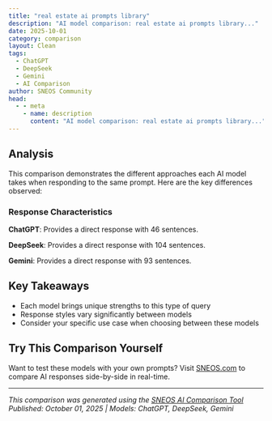 ```yaml
---
title: "real estate ai prompts library"
description: "AI model comparison: real estate ai prompts library..."
date: 2025-10-01
category: comparison
layout: Clean
tags:
  - ChatGPT
  - DeepSeek
  - Gemini
  - AI Comparison
author: SNEOS Community
head:
  - - meta
    - name: description
      content: "AI model comparison: real estate ai prompts library..."
---
```


<ChatComparison
  title="real estate ai prompts library"
  prompt="real estate ai prompts library"
  :responses='{"ChatGPT": "Certainly! Here\u2019s a curated library of AI prompts tailored for real estate professionals. These prompts can be used with AI tools to generate marketing content, analyze market trends, create client communications, and more.\n\n---\n\n### Real Estate AI Prompts Library\n\n#### 1. Property Listings \u0026 Descriptions\n- **Write an engaging property description for a 3-bedroom, 2-bath modern home with a large backyard in [City].**\n- **Create a catchy headline for a luxury condo overlooking the ocean.**\n- **Generate a virtual tour script for a charming Victorian-style house.**\n- **List the top 5 features of this condo in a bulleted format aimed at young professionals.**\n\n#### 2. Marketing \u0026 Social Media\n- **Create a week-long social media content calendar for a real estate agent specializing in first-time homebuyers.**\n- **Write a Facebook post announcing an upcoming open house for a family-friendly neighborhood.**\n- **Generate 3 Instagram captions promoting a newly listed property in a trendy urban area.**\n- **Suggest 5 hashtags for marketing luxury homes in [City].**\n\n#### 3. Client Communication\n- **Draft a follow-up email to a potential homebuyer after their first property viewing.**\n- **Write a friendly SMS reminder about an upcoming appointment with a real estate agent.**\n- **Create a thank-you message for clients who just closed on their home.**\n- **Prepare a detailed FAQ response for buyers about the mortgage pre-approval process.**\n\n#### 4. Market Analysis \u0026 Reporting\n- **Summarize the current real estate market trends in [City] for Q1 2024.**\n- **Explain the impact of rising interest rates on home buying in simple terms for clients.**\n- **Generate a comparative market analysis (CMA) outline for a 4-bedroom house in a suburban area.**\n- **Write a report on emerging neighborhoods with high investment potential in [City].**\n\n#### 5. Real Estate Investment\n- **Provide a pros and cons list for investing in rental properties vs. flipping homes.**\n- **Explain the basics of real estate crowdfunding for new investors.**\n- **Create an elevator pitch for a real estate investment opportunity targeting millennials.**\n- **Generate a list of key metrics to analyze before purchasing a commercial property.**\n\n#### 6. Legal and Documentation Support\n- **Outline the steps involved in closing a home purchase transaction.**\n- **Create a clear explanation of common real estate contract terms for buyers.**\n- **Draft a checklist for sellers to prepare their home for listing.**\n- **Write a summary of landlord responsibilities under tenant law in [State/Country].**\n\n#### 7. Customer Education \u0026 Advice\n- **Write a blog post on tips for first-time homebuyers to secure a mortgage.**\n- **Generate a guide on staging a home to increase its resale value.**\n- **Explain the pros and cons of buying vs. renting a home in today\u2019s market.**\n- **Create a list of questions buyers should ask during a home inspection.**\n\n#### 8. Website \u0026 SEO Content\n- **Generate SEO-friendly meta descriptions for real estate web pages targeting \u201Chomes for sale in [City].\u201D**\n- **Create an FAQ section for a real estate agency website.**\n- **Write an \u201CAbout Us\u201D page for a boutique real estate firm specializing in luxury properties.**\n- **Suggest blog post topics to drive organic traffic to a real estate website.**\n\n---\n\nIf you would like, I can help generate content for any of these prompts or create custom prompts based on your specific needs!", "DeepSeek": "Of course! Here is a comprehensive library of AI prompts for real estate, categorized by user role and specific task. This library is designed to help agents, marketers, investors, and other professionals leverage AI (like ChatGPT, Claude, etc.) to save time and enhance their work.\n\n### **How to Use This Library**\n1. **Copy** a prompt that fits your need.\n2. **Paste** it into your AI tool of choice.\n3. **Replace the bracketed \u0060[placeholders]\u0060** with your specific information.\n4. **Refine** the output as needed.\n\n---\n\n### **Category 1: Marketing \u0026 Listing Content**\n\nThis section is for creating compelling descriptions and marketing materials.\n\n#### **A. Property Descriptions**\n* **Standard Listing Description:**\n \u003E \u0022Write a compelling real estate listing description for a \u0060[3-bedroom, 2-bathroom single-family home]\u0060 located at \u0060[123 Main Street, Anytown]\u0060. Highlight key features like \u0060[a recently renovated kitchen, a large backyard with a deck, and a finished basement]\u0060. The tone should be \u0060[warm and inviting]\u0060 and target \u0060[young families or professionals]\u0060. Keep it under 250 words.\u0022\n\n* **Luxury Property Description:**\n \u003E \u0022Craft a sophisticated and luxurious property description for a \u0060[penthouse apartment with panoramic city views]\u0060. Emphasize premium features such as \u0060[high-end Sub-Zero and Wolf appliances, imported marble flooring, a private elevator, and 24/7 concierge service]\u0060. Use evocative language that conveys exclusivity and elegance.\u0022\n\n* **Short \u0026 Punchy Description (for social media/Zillow):**\n \u003E \u0022Create a short, attention-grabbing property blurb for a \u0060[cozy 2-bedroom condo]\u0060. Focus on the key selling points: \u0060[move-in ready, low HOA fees, prime downtown location]\u0060. Use bullet points and emojis to make it scannable.\u0022\n\n#### **B. Social Media Content**\n* **Instagram Post Caption:**\n \u003E \u0022Write an engaging Instagram caption for a new listing. The property is a \u0060[mid-century modern home]\u0060. The caption should be \u0060[conversational and highlight the unique architectural details]\u0060. Include 5 relevant hashtags and a call-to-action to DM for more info.\u0022\n\n* **Facebook/Instagram Ad Copy:**\n \u003E \u0022Generate 3 versions of ad copy for a Facebook/Instagram ad promoting a \u0060[first-time home buyer seminar]\u0060. Each version should have a different hook (e.g., affordability, overcoming fear, building wealth). Include a strong call-to-action.\u0022\n\n* **Email Newsletter Blast:**\n \u003E \u0022Draft a subject line and body for a monthly real estate newsletter. The theme is \u0060[\u0027Summer Market Update\u0027]\u0060. Include a brief analysis of \u0060[local market trends]\u0060, a featured listing, and a helpful tip for \u0060[home staging]\u0060. Keep the tone professional yet friendly.\u0022\n\n#### **C. Marketing Copy**\n* **Just Listed/Just Sold Postcard:**\n \u003E \u0022Create the text for a \u0027Just Sold\u0027 postcard. Property address: \u0060[456 Oak Avenue]\u0060. Sold price: \u0060[$550,000]\u0060. Keep it celebratory and include my contact information: \u0060[Agent Name, Brokerage, Phone, Website]\u0060. Add a line thanking the sellers and offering my services to their neighbors.\u0022\n\n* **Bio \u0026 \u0022About Me\u0022 Section:**\n \u003E \u0022Write a professional \u0027About Me\u0027 bio for a real estate agent\u0027s website. My name is \u0060[Your Name]\u0060. I specialize in \u0060[the Anytown luxury condo market]\u0060 and my core values are \u0060[patience, transparency, and fierce negotiation]\u0060. Mention my \u0060[10 years of experience]\u0060 and include a call-to-action to contact me.\u0022\n\n---\n\n### **Category 2: Administrative \u0026 Operations**\n\nStreamline backend tasks and communication.\n\n#### **A. Client Communication**\n* **Follow-up Email (After a Showing):**\n \u003E \u0022Draft a polite follow-up email to send to a buyer client after they viewed the property at \u0060[123 Main St]\u0060. Ask for their initial thoughts and if they have any questions. Reassure them of my support.\u0022\n\n* **Response to a Price Reduction Inquiry:**\n \u003E \u0022Write a professional email to a seller explaining the rationale for a recommended price reduction on their property at \u0060[789 Elm Street]\u0060. Use \u0060[recent comparable sales data and current market conditions]\u0060 to justify the decision. Be empathetic but data-driven.\u0022\n\n* **New Client Onboarding Email:**\n \u003E \u0022Create a welcome email template for new buyer clients. Outline the next steps in the home-buying process, list the documents they should gather, and set expectations for communication.\u0022\n\n#### **B. Business Planning \u0026 Analysis**\n* **SWOT Analysis:**\n \u003E \u0022Perform a SWOT analysis (Strengths, Weaknesses, Opportunities, Threats) for a real estate agent focusing on \u0060[the suburban family home market in Anytown]\u0060.\u0022\n\n* **30-60-90 Day Business Plan:**\n \u003E \u0022Outline a 30-60-90 day business plan for a new real estate agent. Include goals for lead generation, networking, and education for each time period.\u0022\n\n* **Script for a Listing Presentation:**\n \u003E \u0022Write a script for a 15-minute listing presentation. It should cover my marketing plan, comparative market analysis (CMA), and my unique value proposition. Include places to pause for questions.\u0022\n\n---\n\n### **Category 3: Investor \u0026 Analysis Focused**\n\nFor data-driven decision making.\n\n#### **A. Property Analysis**\n* **BRRRR Strategy Analysis:**\n \u003E \u0022Act as a real estate investor. Analyze the following property for a BRRRR (Buy, Rehab, Rent, Refinance, Repeat) strategy. Purchase Price: \u0060[$200,000]\u0060. Estimated Rehab: \u0060[$50,000]\u0060. After Repair Value (ARV): \u0060[$320,000]\u0060. Estimated Monthly Rent: \u0060[$2,200]\u0060. Calculate the potential ROI, cash-on-cash return, and outline the key steps and risks.\u0022\n\n* **Rental Property Cash Flow Analysis:**\n \u003E \u0022Create a rental property cash flow analysis spreadsheet in text form. Include lines for purchase price, down payment, mortgage payment, property taxes, insurance, property management (\u0060[8%]\u0060), maintenance (\u0060[5%]\u0060), vacancy (\u0060[5%]\u0060), and monthly rent. Calculate monthly and annual cash flow.\u0022\n\n* **Comparative Market Analysis (CMA) Narrative:**\n \u003E \u0022Based on the following comparable properties, write a one-paragraph summary for a CMA report explaining the recommended list price of \u0060[$475,000]\u0060 for \u0060[123 Main St]\u0060.\n \u003E - Comp 1: \u0060[121 Main St]\u0060, sold for \u0060[$470,000]\u0060, \u0060[3 bed/2 bath]\u0060, \u0060[2000 sq ft]\u0060.\n \u003E - Comp 2: \u0060[125 Main St]\u0060, sold for \u0060[$485,000]\u0060, \u0060[4 bed/2 bath]\u0060, \u0060[2200 sq ft]\u0060.\n \u003E - Comp 3: \u0060[130 Main St]\u0060, sold for \u0060[$460,000]\u0060, \u0060[3 bed/1.5 bath]\u0060, \u0060[1900 sq ft]\u0060.\u0022\n\n#### **B. Market Research**\n* **Neighborhood Profile:**\n \u003E \u0022Research and summarize the \u0060[Greenwood]\u0060 neighborhood in \u0060[Seattle, WA]\u0060 for a potential real estate investor. Focus on demographics, school ratings, average home prices, rental yields, and future development plans.\u0022\n\n* **Investment Strategy Recommendation:**\n \u003E \u0022I have \u0060[$100,000]\u0060 to invest in real estate. I am considering \u0060[single-family rentals in the Midwest]\u0060 or \u0060[a REIT]\u0060. Compare these two options based on potential returns, liquidity, management effort, and risk.\u0022\n\n---\n\n### **Category 4: Creative \u0026 Advanced Prompts**\n\nPush the boundaries of standard use cases.\n\n#### **A. Image \u0026 Visualization Ideas**\n* **Virtual Staging Prompt (for AI image generators like Midjourney/DALL-E):**\n \u003E \u0022A photorealistic image of a \u0060[spacious, empty living room]\u0060. Virtually stage it with \u0060[a modern gray sofa, a glass coffee table, a large area rug, and abstract art on the walls]\u0060. The style should be \u0060[mid-century modern]\u0060. Lighting: \u0060[bright and airy, with natural light from a large window]\u0060.\u0022\n\n* **Future Development Visualization:**\n \u003E \u0022Generate an image of a \u0060[vacant lot at the corner of 5th and Maple]\u0060 transformed into a \u0060[4-story modern apartment building with retail space on the ground floor and a rooftop terrace]\u0060.\u0022\n\n#### **B. Niche Marketing \u0026 Brainstorming**\n* **Identify a Niche:**\n \u003E \u0022Brainstorm 5 underserved niches in the \u0060[Anytown]\u0060 real estate market. For each niche, suggest a marketing strategy to reach them. (e.g., \u0027empty nesters downsizing,\u0027 \u0027remote workers seeking home offices\u0027).\u0022\n\n* **Video Script for a Property Tour:**\n \u003E \u0022Write a 60-second video script for a TikTok/Instagram Reel tour of a \u0060[stylish downtown loft]\u0060. The script should be fast-paced, highlight the top 3 features \u0060[exposed brick, city views, smart home tech]\u0060, and include on-screen text and a trending audio suggestion.\u0022\n\n#### **C. Legal \u0026 Compliance (Use with Caution - Always Consult a Lawyer)**\n* **Clause Explanation:**\n", "Gemini": "Okay, let\u0027s build a real estate AI prompt library. I\u0027ll categorize them and provide examples. Remember to tailor these prompts to your specific AI tool and desired output (e.g., a chatbot, image generator, text writer, etc.).\n\n**I. Property Listing Generation \u0026 Enhancement**\n\n* **Category:** Description Generation\n * **Prompt 1 (Focus on luxury):** \u0022Write a compelling and descriptive property listing for a [Number]-bedroom, [Number]-bathroom [Type of property: e.g., condo, single-family home, townhouse] located in [Neighborhood/City], [State]. Highlight the luxury features, including [List specific features like: gourmet kitchen, spa-like bathrooms, smart home technology, private balcony with city views]. Target affluent buyers.\u0022\n * **Prompt 2 (Focus on family-friendly):** \u0022Generate a property listing description for a [Number]-bedroom, [Number]-bathroom [Type of property] in [Neighborhood], known for its excellent schools. Emphasize the large backyard, proximity to parks and community centers, and safety of the neighborhood. Target young families.\u0022\n * **Prompt 3 (Focus on investment):** \u0022Create a property listing highlighting the investment potential of a [Type of property] located in [Area], [State]. Mention rental income potential, appreciation prospects due to [Explain reason, e.g., upcoming development, revitalization project], and low maintenance costs. Target real estate investors.\u0022\n * **Prompt 4 (Focus on first-time buyers):** \u0022Write a welcoming and informative property listing for a [Type of property] in [Area], [State] suitable for first-time homebuyers. Highlight affordability, convenient location near public transportation and amenities, and potential for future appreciation.\u0022\n * **Prompt 5 (Focus on unique features):** \u0022Generate a property listing highlighting the unique features of a [Type of property] at [Address]. Specifically mention the [Unique feature 1], [Unique feature 2], and [Unique feature 3]. Describe how these features enhance the property\u0027s appeal and value.\u0022\n\n* **Category:** Headline Generation\n * **Prompt 1:** \u0022Generate 5 catchy headlines for a property listing for a modern condo with city views in downtown [City].\u0022\n * **Prompt 2:** \u0022Suggest 5 attention-grabbing headlines for a family home near excellent schools in [Neighborhood].\u0022\n * **Prompt 3:** \u0022Create 5 headlines emphasizing the investment potential of a fixer-upper in [Location].\u0022\n\n* **Category:** Feature Highlight Generation\n * **Prompt 1:** \u0022List 10 compelling descriptions for a gourmet kitchen, focusing on high-end appliances and luxurious finishes.\u0022\n * **Prompt 2:** \u0022Generate 5 phrases to describe a stunning view of [Landmark/Scenery] from a property.\u0022\n * **Prompt 3:** \u0022Create 5 phrases to describe a smart home system in a property listing.\u0022\n\n* **Category:** Call to Action\n * **Prompt 1:** \u0022Generate 3 compelling calls to action for the end of a property listing, encouraging potential buyers to schedule a showing.\u0022\n * **Prompt 2:** \u0022Suggest 3 different ways to phrase \u0027Contact us today\u0027 in a property listing to make it more engaging.\u0022\n\n**II. Market Analysis \u0026 Research**\n\n* **Category:** Trend Analysis\n * **Prompt 1:** \u0022Analyze recent real estate trends in [City], [State] and identify the top 3 factors influencing property values.\u0022\n * **Prompt 2:** \u0022What are the current trends for [Type of property] in [Neighborhood] and how do they compare to the past year?\u0022\n * **Prompt 3:** \u0022Identify emerging trends in the luxury real estate market in [Region].\u0022\n\n* **Category:** Comparative Market Analysis (CMA)\n * **Prompt 1:** \u0022Generate a CMA report for a [Number]-bedroom, [Number]-bathroom [Type of property] at [Address] in [Neighborhood]. Include comparable properties sold in the last 6 months.\u0022\n * **Prompt 2:** \u0022Provide a list of comparable properties for a [Type of property] located in [Neighborhood], considering size, age, and condition.\u0022\n\n* **Category:** Investment Opportunity Identification\n * **Prompt 1:** \u0022Identify potential investment opportunities in [City] based on current market conditions and future development plans.\u0022\n * **Prompt 2:** \u0022Which neighborhoods in [City] offer the highest potential for rental income growth?\u0022\n\n* **Category:** Demographic Insights\n * **Prompt 1:** \u0022Provide demographic data for [Neighborhood], including median age, household income, and family size.\u0022\n * **Prompt 2:** \u0022Analyze the demographic trends in [City] and their potential impact on the real estate market.\u0022\n\n**III. Lead Generation \u0026 Customer Relationship Management (CRM)**\n\n* **Category:** Email Marketing\n * **Prompt 1:** \u0022Write a personalized email to a potential buyer interested in [Type of property] in [Location], highlighting relevant listings and market information.\u0022\n * **Prompt 2:** \u0022Create an email campaign targeting first-time homebuyers in [City], offering helpful tips and resources.\u0022\n * **Prompt 3:** \u0022Write a follow-up email to a client who recently viewed a property, asking for feedback and offering additional assistance.\u0022\n\n* **Category:** Social Media Content\n * **Prompt 1:** \u0022Generate 5 social media posts promoting a new listing in [Neighborhood], using engaging visuals and compelling captions.\u0022\n * **Prompt 2:** \u0022Create a series of social media posts educating potential buyers about the home buying process.\u0022\n * **Prompt 3:** \u0022Suggest social media content ideas to attract potential sellers in [Area].\u0022\n\n* **Category:** Chatbot Scripting\n * **Prompt 1:** \u0022Write a chatbot script to answer frequently asked questions about buying a home.\u0022\n * **Prompt 2:** \u0022Design a chatbot conversation flow to qualify potential leads based on their needs and budget.\u0022\n * **Prompt 3:** \u0022Create a chatbot script to schedule property viewings.\u0022\n\n**IV. Property Management**\n\n* **Category:** Tenant Communication\n * **Prompt 1:** \u0022Write a professional and courteous email to tenants regarding upcoming maintenance.\u0022\n * **Prompt 2:** \u0022Generate a notice to tenants about a change in property management policies.\u0022\n\n* **Category:** Maintenance Request Handling\n * **Prompt 1:** \u0022Create a chatbot script to handle tenant maintenance requests, gathering necessary information and prioritizing urgent issues.\u0022\n\n* **Category:** Lease Agreement Summarization\n * **Prompt 1:** \u0022Summarize this lease agreement [paste lease agreement text here] into key terms and conditions.\u0022\n\n**V. Image Generation (If your AI tool supports it)**\n\n* **Category:** Interior Design\n * **Prompt 1:** \u0022Generate a photorealistic image of a modern living room with a fireplace, featuring neutral colors and comfortable furniture.\u0022\n * **Prompt 2:** \u0022Create an image of a bright and airy kitchen with stainless steel appliances and a large island.\u0022\n\n* **Category:** Exterior Design\n * **Prompt 1:** \u0022Generate an image of a beautiful house with a well-manicured lawn and curb appeal.\u0022\n * **Prompt 2:** \u0022Create an image of a backyard oasis with a swimming pool, patio, and lush landscaping.\u0022\n\n* **Category:** Virtual Staging\n * **Prompt 1:** \u0022Generate a photorealistic image of an empty bedroom, virtually staged with modern furniture and decor.\u0022\n\n**VI. Legal \u0026 Compliance (Use with CAUTION and verify with a legal professional)**\n\n* **Category:** Fair Housing Compliance\n * **Prompt 1:** \u0022List examples of phrases to avoid in property listings that could violate fair housing laws.\u0022\n * **Prompt 2:** \u0022Analyze this property listing [paste listing text] for potential fair housing violations.\u0022 (**Remember to have this verified by a legal professional!**)\n\n**Important Considerations for Effective Prompts:**\n\n* **Specificity:** The more specific your prompt, the better the results. Include details like property type, location, desired tone, target audience, and key features.\n* **Context:** Provide sufficient context to the AI. Explain the purpose of the generated content and the desired outcome.\n* **Keywords:** Incorporate relevant keywords to improve search engine optimization (SEO).\n* **Tone \u0026 Style:** Specify the desired tone and style (e.g., professional, friendly, informative, persuasive).\n* **Iteration:** Don\u0027t be afraid to experiment with different prompts and refine them based on the results you get.\n* **Ethical Considerations:** Be mindful of fair housing laws and avoid using discriminatory language.\n* **Human Review:** Always review and edit the AI-generated content to ensure accuracy, clarity, and compliance with all applicable regulations. **Especially for legal and compliance matters, professional review is MANDATORY.**\n* **Data Privacy:** Be mindful of data privacy laws when using AI to process personal information.\n\n**How to Use This Library:**\n\n1. **Browse the categories** to find prompts relevant to your needs.\n2. **Copy and paste** the prompt into your AI tool.\n3. **Customize the prompt** by filling in the bracketed information with specific details.\n4. **Experiment** with different prompts and refine them based on the results you get.\n\nThis library is a starting point. As you gain experience using AI in real estate, you\u0027ll develop your own unique prompts that are tailored to your specific needs and workflow. Good luck!\n"}' 
  published-date="15:27"
/>

## Analysis

This comparison demonstrates the different approaches each AI model takes when responding to the same prompt. Here are the key differences observed:

### Response Characteristics

**ChatGPT**: Provides a direct response with 46 sentences. 

**DeepSeek**: Provides a direct response with 104 sentences. 

**Gemini**: Provides a direct response with 93 sentences. 

## Key Takeaways

- Each model brings unique strengths to this type of query
- Response styles vary significantly between models
- Consider your specific use case when choosing between these models

## Try This Comparison Yourself

Want to test these models with your own prompts? Visit [SNEOS.com](https://sneos.com) to compare AI responses side-by-side in real-time.

---

*This comparison was generated using the [SNEOS AI Comparison Tool](https://sneos.com)*
*Published: October 01, 2025 | Models: ChatGPT, DeepSeek, Gemini*
